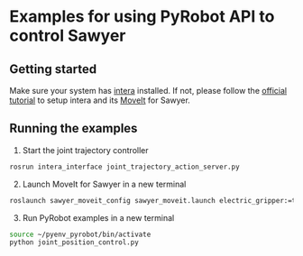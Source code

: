 
# Examples for using PyRobot API to control Sawyer


## Getting started

Make sure your system has [intera](http://sdk.rethinkrobotics.com/intera/Workstation_Setup#Install_ROS) installed. If not, please follow the [official tutorial](http://sdk.rethinkrobotics.com/intera/Workstation_Setup#Install_ROS) to setup intera and its [MoveIt](http://sdk.rethinkrobotics.com/intera/MoveIt_Tutorial) for Sawyer.

## Running the examples

1. Start the joint trajectory controller
```bash
rosrun intera_interface joint_trajectory_action_server.py
```

2. Launch MoveIt for Sawyer in a new terminal
```bash
roslaunch sawyer_moveit_config sawyer_moveit.launch electric_gripper:=true
```

3. Run PyRobot examples in a new terminal
```bash
source ~/pyenv_pyrobot/bin/activate
python joint_position_control.py
```
